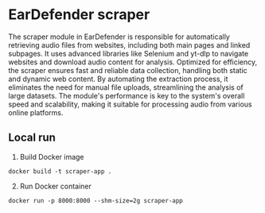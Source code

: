 # EarDefender scraper

The scraper module in EarDefender is responsible for automatically retrieving audio files from websites, including both main pages and linked subpages. It uses advanced libraries like Selenium and yt-dlp to navigate websites and download audio content for analysis. Optimized for efficiency, the scraper ensures fast and reliable data collection, handling both static and dynamic web content. By automating the extraction process, it eliminates the need for manual file uploads, streamlining the analysis of large datasets. The module's performance is key to the system's overall speed and scalability, making it suitable for processing audio from various online platforms.

## Local run

1. Build Docker image
```
docker build -t scraper-app .
```

2. Run Docker container
```
docker run -p 8000:8000 --shm-size=2g scraper-app
```